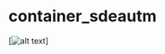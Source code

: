 # container_sdeautm


[![alt text](https://github.com/juansitoautomation/container_sdeautm/blob/master/.collages/.09876542.png)]


